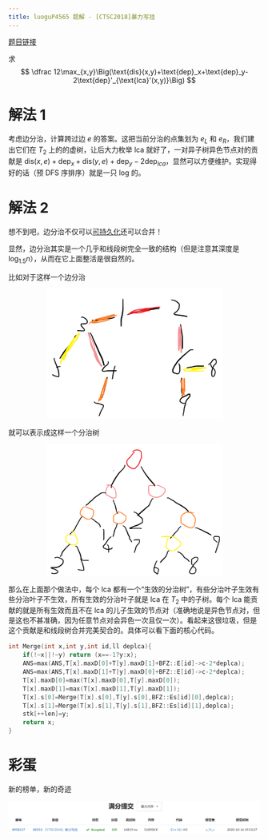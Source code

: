 ```yaml
---
title: luoguP4565 题解 - [CTSC2018]暴力写挂
---
```


[题目链接](https://www.luogu.com.cn/problem/P4565)

求
$$
\dfrac 12\max_{x,y}\Big(\text{dis}(x,y)+\text{dep}_x+\text{dep}_y-2\text{dep}'_{\text{lca}'(x,y)}\Big)
$$

# 解法 1

考虑边分治，计算跨过边 $e$ 的答案。这把当前分治的点集划为 $e_L$ 和 $e_R$，我们建出它们在 $T_2$ 上的的虚树，让后大力枚举 lca 就好了，一对异子树异色节点对的贡献是 $\text{dis}(x,e)+\text{dep}_x+\text{dis}(y,e)+\text{dep}_y-2\text{dep}_{lca}$，显然可以方便维护。实现得好的话（预 DFS 序排序）就是一只 log 的。

# 解法 2

想不到吧，边分治不仅可以[可持久化](https://codeforces.com/problemset/problem/757/G)还可以合并！

显然，边分治其实是一个几乎和线段树完全一致的结构（但是注意其深度是 $\log_{1.5}n$），从而在它上面整活是很自然的。

比如对于这样一个边分治

<div style="width:70%;margin:auto"><img src="/images/bfz.png" alt=""></div>

就可以表示成这样一个分治树

<div style="width:70%;margin:auto"><img src="/images/bfz_.png" alt=""></div>

那么在上面那个做法中，每个 lca 都有一个“生效的分治树”，有些分治叶子生效有些分治叶子不生效，所有生效的分治叶子就是 lca 在 $T_2$ 中的子树。每个 lca 能贡献的就是所有生效而且不在 lca 的儿子生效的节点对（准确地说是异色节点对，但是这也不甚准确，因为任意节点对会异色一次且仅一次）。看起来这很垃圾，但是这个贡献是和线段树合并完美契合的。具体可以看下面的核心代码。

```cpp
int Merge(int x,int y,int id,ll deplca){
	if(!~x||!~y) return (x==-1?y:x);
	ANS=max(ANS,T[x].maxD[0]+T[y].maxD[1]+BFZ::E[id]->c-2*deplca);
	ANS=max(ANS,T[x].maxD[1]+T[y].maxD[0]+BFZ::E[id]->c-2*deplca);
	T[x].maxD[0]=max(T[x].maxD[0],T[y].maxD[0]);
	T[x].maxD[1]=max(T[x].maxD[1],T[y].maxD[1]);
	T[x].s[0]=Merge(T[x].s[0],T[y].s[0],BFZ::Es[id][0],deplca);
	T[x].s[1]=Merge(T[x].s[1],T[y].s[1],BFZ::Es[id][1],deplca);
	stk[++len]=y;
	return x;
}
```

# 彩蛋

新的榜单，新的奇迹

![](/images/sbxyx6.png)